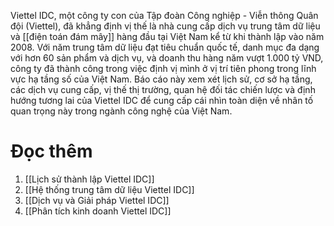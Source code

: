 Viettel IDC, một công ty con của Tập đoàn Công nghiệp - Viễn thông Quân đội (Viettel), đã khẳng định vị thế là nhà cung cấp dịch vụ trung tâm dữ liệu và [[điện toán đám mây]] hàng đầu tại Việt Nam kể từ khi thành lập vào năm 2008. Với năm trung tâm dữ liệu đạt tiêu chuẩn quốc tế, danh mục đa dạng với hơn 60 sản phẩm và dịch vụ, và doanh thu hàng năm vượt 1.000 tỷ VND, công ty đã thành công trong việc định vị mình ở vị trí tiên phong trong lĩnh vực hạ tầng số của Việt Nam. Báo cáo này xem xét lịch sử, cơ sở hạ tầng, các dịch vụ cung cấp, vị thế thị trường, quan hệ đối tác chiến lược và định hướng tương lai của Viettel IDC để cung cấp cái nhìn toàn diện về nhân tố quan trọng này trong ngành công nghệ của Việt Nam.

# Đọc thêm
1. [[Lịch sử thành lập Viettel IDC]]
2. [[Hệ thống trung tâm dữ liệu Viettel IDC]]
3. [[Dịch vụ và Giải pháp Viettel IDC]]
4. [[Phân tích kinh doanh Viettel IDC]]